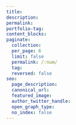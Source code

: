 ```yaml
---
title: 
description: 
permalink: 
portfolio-tag: 
content_blocks:
paginate:
  collection: 
  per_page: 6 
  limit: false 
  permalink: /:num/
  tag: 
  reversed: false
seo:
  page_description: 
  canonical_url: 
  featured_image: 
  author_twitter_handle: 
  open_graph_type:
  no_index: false
---
```

